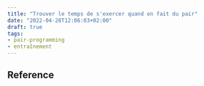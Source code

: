 ```yaml
---
title: "Trouver le temps de s'exercer quand on fait du pair"
date: "2022-04-28T12:06:03+02:00"
draft: true
tags:
- pair-programming
- entraînement
---
```


## Reference
